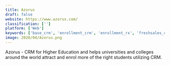 ```yaml
---
title: Azorus
draft: false 
website: https://www.azorus.com/
classification: ['']
platform: ['Web']
keywords: ['base_crm', 'enrollment_crm', 'enrollment_rx', 'freshsales_crm', 'hotboomerang', 'insightly', 'leadsquared', 'livespace', 'myclasscampus', 'pipeliner_crm', 'powerschool_registration', 'salesflare', 'sawyer', 'schooladmin', 'surveymonkey_apply', 'targetx', 'technolutions_slate', 'wakeupsales_crm', 'zoho_crm']
image: 2020/04/Azorus.png
---
```

Azorus - CRM for Higher Education and helps universities and colleges around the world attract and enrol more of the right students utilizing CRM.